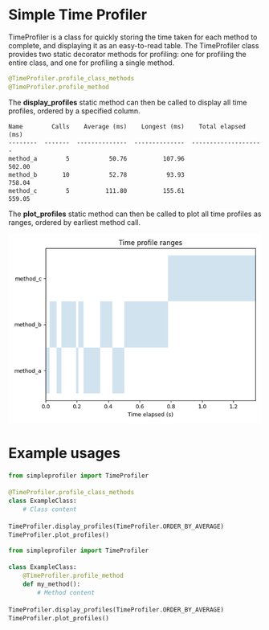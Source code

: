 # Simple Time Profiler
TimeProfiler is a class for quickly storing the time taken for each method to complete, and displaying it as an easy-to-read table.
The TimeProfiler class provides two static decorator methods for profiling: one for profiling the entire class, and one for profiling a single method.

```python
@TimeProfiler.profile_class_methods
@TimeProfiler.profile_method
```

The **display_profiles** static method can then be called to display all time profiles, ordered by a specified column.

```
Name        Calls    Average (ms)    Longest (ms)    Total elapsed (ms)
--------  -------  --------------  --------------  --------------------
method_a        5           50.76          107.96                502.00
method_b       10           52.78           93.93                758.04
method_c        5          111.80          155.61                559.05
```

The **plot_profiles** static method can then be called to plot all time profiles as ranges, ordered by earliest method call.

![plot_profiles example figure](/assets/images/example_fig.png)

# Example usages

```python
from simpleprofiler import TimeProfiler

@TimeProfiler.profile_class_methods
class ExampleClass:
    # Class content

TimeProfiler.display_profiles(TimeProfiler.ORDER_BY_AVERAGE)
TimeProfiler.plot_profiles()
```

```python
from simpleprofiler import TimeProfiler
    
class ExampleClass:
    @TimeProfiler.profile_method
    def my_method():
        # Method content

TimeProfiler.display_profiles(TimeProfiler.ORDER_BY_AVERAGE)
TimeProfiler.plot_profiles()
```
